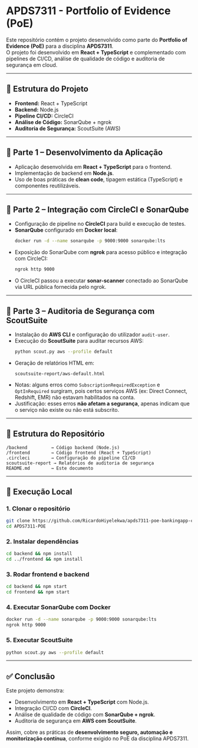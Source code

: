 # APDS7311 - Portfolio of Evidence (PoE)

Este repositório contém o projeto desenvolvido como parte do **Portfolio of Evidence (PoE)** para a disciplina **APDS7311**.  
O projeto foi desenvolvido em **React + TypeScript** e complementado com pipelines de CI/CD, análise de qualidade de código e auditoria de segurança em cloud.

---

## 📌 Estrutura do Projeto
- **Frontend:** React + TypeScript
- **Backend:** Node.js
- **Pipeline CI/CD:** CircleCI
- **Análise de Código:** SonarQube + ngrok
- **Auditoria de Segurança:** ScoutSuite (AWS)

---

## 📍 Parte 1 – Desenvolvimento da Aplicação
- Aplicação desenvolvida em **React + TypeScript** para o frontend.  
- Implementação de backend em **Node.js**.  
- Uso de boas práticas de **clean code**, tipagem estática (TypeScript) e componentes reutilizáveis.  

---

## 📍 Parte 2 – Integração com CircleCI e SonarQube
- Configuração de pipeline no **CircleCI** para build e execução de testes.  
- **SonarQube** configurado em **Docker local**:  
  ```bash
  docker run -d --name sonarqube -p 9000:9000 sonarqube:lts
  ```
- Exposição do SonarQube com **ngrok** para acesso público e integração com CircleCI:  
  ```bash
  ngrok http 9000
  ```
- O CircleCI passou a executar **sonar-scanner** conectado ao SonarQube via URL pública fornecida pelo ngrok.  

---

## 📍 Parte 3 – Auditoria de Segurança com ScoutSuite
- Instalação do **AWS CLI** e configuração do utilizador `audit-user`.  
- Execução do **ScoutSuite** para auditar recursos AWS:  
  ```bash
  python scout.py aws --profile default
  ```
- Geração de relatórios HTML em:  
  ```
  scoutsuite-report/aws-default.html
  ```
- Notas: alguns erros como `SubscriptionRequiredException` e `OptInRequired` surgiram, pois certos serviços AWS (ex: Direct Connect, Redshift, EMR) não estavam habilitados na conta.  
- Justificação: esses erros **não afetam a segurança**, apenas indicam que o serviço não existe ou não está subscrito.  

---

## 📂 Estrutura do Repositório
```
/backend         → Código backend (Node.js)
/frontend        → Código frontend (React + TypeScript)
.circleci        → Configuração do pipeline CI/CD
scoutsuite-report → Relatórios de auditoria de segurança
README.md        → Este documento
```

---

## 🚀 Execução Local
### 1. Clonar o repositório
```bash
git clone https://github.com/RicardoHiyelekwa/apds7311-poe-bankingapp-complete.git
cd APDS7311-POE
```

### 2. Instalar dependências
```bash
cd backend && npm install
cd ../frontend && npm install
```

### 3. Rodar frontend e backend
```bash
cd backend && npm start
cd frontend && npm start
```

### 4. Executar SonarQube com Docker
```bash
docker run -d --name sonarqube -p 9000:9000 sonarqube:lts
ngrok http 9000
```

### 5. Executar ScoutSuite
```bash
python scout.py aws --profile default
```

---

## ✅ Conclusão
Este projeto demonstra:
- Desenvolvimento em **React + TypeScript** com Node.js.  
- Integração CI/CD com **CircleCI**.  
- Análise de qualidade de código com **SonarQube + ngrok**.  
- Auditoria de segurança em **AWS com ScoutSuite**.  

Assim, cobre as práticas de **desenvolvimento seguro, automação e monitorização contínua**, conforme exigido no PoE da disciplina APDS7311.